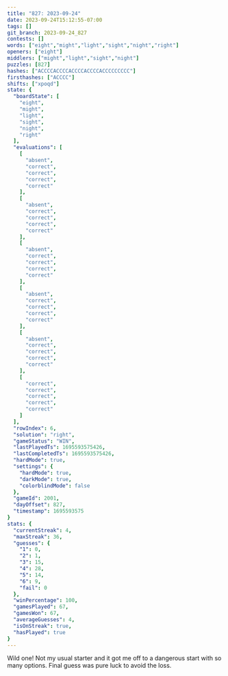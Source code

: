 ```yaml
---
title: "827: 2023-09-24"
date: 2023-09-24T15:12:55-07:00
tags: []
git_branch: 2023-09-24_827
contests: []
words: ["eight","might","light","sight","night","right"]
openers: ["eight"]
middlers: ["might","light","sight","night"]
puzzles: [827]
hashes: ["ACCCCACCCCACCCCACCCCACCCCCCCCC"]
firsthashes: ["ACCCC"]
shifts: ["xpoqd"]
state: {
  "boardState": [
    "eight",
    "might",
    "light",
    "sight",
    "night",
    "right"
  ],
  "evaluations": [
    [
      "absent",
      "correct",
      "correct",
      "correct",
      "correct"
    ],
    [
      "absent",
      "correct",
      "correct",
      "correct",
      "correct"
    ],
    [
      "absent",
      "correct",
      "correct",
      "correct",
      "correct"
    ],
    [
      "absent",
      "correct",
      "correct",
      "correct",
      "correct"
    ],
    [
      "absent",
      "correct",
      "correct",
      "correct",
      "correct"
    ],
    [
      "correct",
      "correct",
      "correct",
      "correct",
      "correct"
    ]
  ],
  "rowIndex": 6,
  "solution": "right",
  "gameStatus": "WIN",
  "lastPlayedTs": 1695593575426,
  "lastCompletedTs": 1695593575426,
  "hardMode": true,
  "settings": {
    "hardMode": true,
    "darkMode": true,
    "colorblindMode": false
  },
  "gameId": 2001,
  "dayOffset": 827,
  "timestamp": 1695593575
}
stats: {
  "currentStreak": 4,
  "maxStreak": 36,
  "guesses": {
    "1": 0,
    "2": 1,
    "3": 15,
    "4": 28,
    "5": 14,
    "6": 9,
    "fail": 0
  },
  "winPercentage": 100,
  "gamesPlayed": 67,
  "gamesWon": 67,
  "averageGuesses": 4,
  "isOnStreak": true,
  "hasPlayed": true
}
---
```

<!-- more -->
Wild one! Not my usual starter and it got me off to a dangerous start with so many options. Final guess was pure luck to avoid the loss. 
